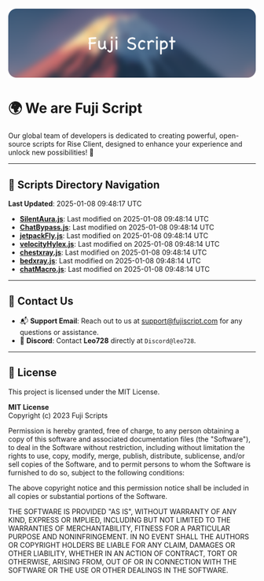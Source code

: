![Banner](.github/b.webp)

# 🌍 **We are Fuji Script**

Our global team of developers is dedicated to creating powerful, open-source scripts for Rise Client, designed to enhance your experience and unlock new possibilities! 🌟

---
<!-- SCRIPTS_NAVIGATION_START -->
## 📂 **Scripts Directory Navigation**

**Last Updated**: 2025-01-08 09:48:17 UTC

- **[SilentAura.js](scripts/SilentAura.js)**: Last modified on 2025-01-08 09:48:14 UTC
- **[ChatBypass.js](scripts/ChatBypass.js)**: Last modified on 2025-01-08 09:48:14 UTC
- **[jetpackFly.js](scripts/jetpackFly.js)**: Last modified on 2025-01-08 09:48:14 UTC
- **[velocityHylex.js](scripts/velocityHylex.js)**: Last modified on 2025-01-08 09:48:14 UTC
- **[chestxray.js](scripts/chestxray.js)**: Last modified on 2025-01-08 09:48:14 UTC
- **[bedxray.js](scripts/bedxray.js)**: Last modified on 2025-01-08 09:48:14 UTC
- **[chatMacro.js](scripts/chatMacro.js)**: Last modified on 2025-01-08 09:48:14 UTC

<!-- SCRIPTS_NAVIGATION_END -->

---

## 💬 **Contact Us**  
- 📬 **Support Email**: Reach out to us at [support@fujiscript.com](mailto:support@fujiscript.com) for any questions or assistance.  
- 💬 **Discord**: Contact **Leo728** directly at `Discord@leo728`.

---

## 📜 **License**

This project is licensed under the MIT License.  

**MIT License**  
Copyright (c) 2023 Fuji Scripts  

Permission is hereby granted, free of charge, to any person obtaining a copy of this software and associated documentation files (the "Software"), to deal in the Software without restriction, including without limitation the rights to use, copy, modify, merge, publish, distribute, sublicense, and/or sell copies of the Software, and to permit persons to whom the Software is furnished to do so, subject to the following conditions:  

The above copyright notice and this permission notice shall be included in all copies or substantial portions of the Software.  

THE SOFTWARE IS PROVIDED "AS IS", WITHOUT WARRANTY OF ANY KIND, EXPRESS OR IMPLIED, INCLUDING BUT NOT LIMITED TO THE WARRANTIES OF MERCHANTABILITY, FITNESS FOR A PARTICULAR PURPOSE AND NONINFRINGEMENT. IN NO EVENT SHALL THE AUTHORS OR COPYRIGHT HOLDERS BE LIABLE FOR ANY CLAIM, DAMAGES OR OTHER LIABILITY, WHETHER IN AN ACTION OF CONTRACT, TORT OR OTHERWISE, ARISING FROM, OUT OF OR IN CONNECTION WITH THE SOFTWARE OR THE USE OR OTHER DEALINGS IN THE SOFTWARE.  
